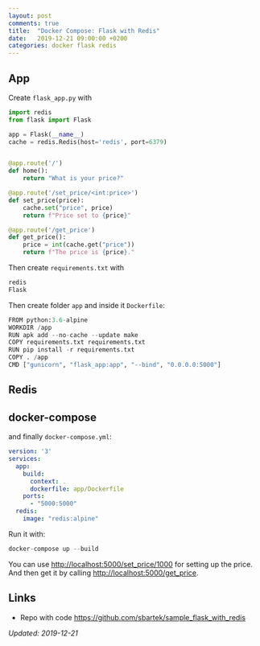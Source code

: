 ```yaml
---
layout: post
comments: true
title:  "Docker Compose: Flask with Redis"
date:   2019-12-21 09:00:00 +0200
categories: docker flask redis
---
```


## App

Create `flask_app.py` with

``` python
import redis
from flask import Flask

app = Flask(__name__)
cache = redis.Redis(host='redis', port=6379)


@app.route('/')
def home():
    return "What is your price?"

@app.route('/set_price/<int:price>')
def set_price(price):
    cache.set("price", price)
    return f"Price set to {price}"

@app.route('/get_price')
def get_price():
    price = int(cache.get("price"))
    return f"The price is {price}."
```

Then create `requirements.txt` with 

``` python
redis
Flask
```


Then create folder `app` and inside it `Dockerfile`:

``` python
FROM python:3.6-alpine
WORKDIR /app
RUN apk add --no-cache --update make
COPY requirements.txt requirements.txt
RUN pip install -r requirements.txt
COPY . /app
CMD ["gunicorn", "flask_app:app", "--bind", "0.0.0.0:5000"]
```

## Redis


## docker-compose

and finally `docker-compose.yml`:

``` yaml
version: '3'
services:
  app:
    build:
      context: .
      dockerfile: app/Dockerfile
    ports:
      - "5000:5000"
  redis:
    image: "redis:alpine"
```

Run it with:

``` python
docker-compose up --build
```

You can use <http://localhost:5000/set_price/1000> for setting up the price. And 
then get it by calling <http://localhost:5000/get_price>.

## Links

* Repo with code <https://github.com/sbartek/sample_flask_with_redis>


_Updated: 2019-12-21_

